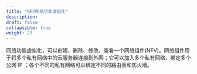 ```yaml
---
title: "NFV网络功能虚拟化"
description: 
draft: false
collapsible: true
weight: 23
---
```




网络功能虚拟化，可以创建、删除、修改、查看一个网络组件(NFV)。网络组件用于将多个私有网络中的云服务器连接到外网；它可以加入多个私有网络，绑定多个公网 IP ；各个不同的私有网络可以绑定不同的路由表和防火墙。
